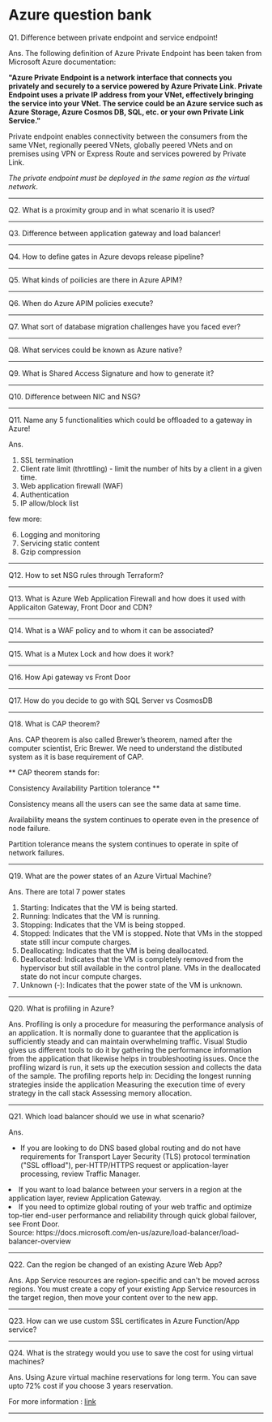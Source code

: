 ﻿# Azure question bank
 
Q1. Difference between private endpoint and service endpoint!

Ans. The following definition of Azure Private Endpoint has been taken from Microsoft Azure documentation:

**"Azure Private Endpoint is a network interface that connects you privately and securely to a service powered by Azure Private Link. Private Endpoint uses a private IP address from your VNet, effectively bringing the service into your VNet. The service could be an Azure service such as Azure Storage, Azure Cosmos DB, SQL, etc. or your own Private Link Service."**

Private endpoint enables connectivity between the consumers from the same VNet, regionally peered VNets, globally peered VNets and on premises using VPN or Express Route and services powered by Private Link.

*The private endpoint must be deployed in the same region as the virtual network*.
<hr/>

Q2. What is a proximity group and in what scenario it is used?

<hr/>

Q3. Difference between application gateway and load balancer!

<hr/>

Q4. How to define gates in Azure devops release pipeline?

<hr/>

Q5. What kinds of poilicies are there in Azure APIM?

<hr/>

Q6. When do Azure APIM policies execute?

<hr/>

Q7. What sort of database migration challenges have you faced ever?

<hr/>

Q8. What services could be known as Azure native?

<hr/>

Q9. What is Shared Access Signature and how to generate it?

<hr/>

Q10. Difference between NIC and NSG?

<hr/>

Q11. Name any 5 functionalities which could be offloaded to a gateway in Azure!

Ans.
1. SSL termination
2. Client rate limit (throttling) - limit the number of hits by a client in a given time.
3. Web application firewall (WAF)
4. Authentication
5. IP allow/block list

few more:

6. Logging and monitoring
7. Servicing static content
8. Gzip compression

<hr/>

Q12. How to set NSG rules through Terraform?

<hr/>

Q13. What is Azure Web Application Firewall and how does it used with Applicaiton Gateway, Front Door and CDN?

<hr/>

Q14. What is a WAF policy and to whom it can be associated?

<hr/>

Q15. What is a Mutex Lock and how does it work?

<hr/>

Q16. How Api gateway vs Front Door

<hr/>

Q17. How do you decide to go with SQL Server vs CosmosDB

<hr/>

Q18. What is CAP theorem?

Ans. CAP theorem is also called Brewer’s theorem, named after the computer scientist, Eric Brewer.
We need to understand the distibuted system as it is base requirement of CAP.

**
CAP theorem stands for:

Consistency
Availability
Partition tolerance
**

Consistency means all the users can see the same data at same time.

Availability means the system continues to operate even in the presence of node failure.

Partition tolerance means the system continues to operate in spite of network failures.

<hr/>

Q19. What are the power states of an Azure Virtual Machine?

Ans. 
There are total 7 power states
1. Starting: Indicates that the VM is being started.
2. Running: Indicates that the VM is running.
3. Stopping: Indicates that the VM is being stopped.
4. Stopped: Indicates that the VM is stopped. Note that VMs in the stopped state still incur compute charges.
5. Deallocating: Indicates that the VM is being deallocated.
6. Deallocated: Indicates that the VM is completely removed from the hypervisor but still available in the control plane. VMs in the deallocated state do not incur compute charges.
7. Unknown (-): Indicates that the power state of the VM is unknown. 
   
<hr/>

Q20. What is profiling in Azure?

Ans. 
Profiling is only a procedure for measuring the performance analysis of an application. It is normally done to guarantee that the application is sufficiently steady and can maintain overwhelming traffic. Visual Studio gives us different tools to do it by gathering the performance information from the application that likewise helps in troubleshooting issues. Once the profiling wizard is run, it sets up the execution session and collects the data of the sample. The profiling reports help in: Deciding the longest running strategies inside the application Measuring the execution time of every strategy in the call stack Assessing memory allocation.

<hr/>

Q21. Which load balancer should we use in what scenario?

Ans.
<ul><li>If you are looking to do DNS based global routing and do not have requirements for Transport Layer Security (TLS) protocol termination ("SSL offload"), per-HTTP/HTTPS request or application-layer processing, review Traffic Manager.</li></ul>
<li>If you want to load balance between your servers in a region at the application layer, review Application Gateway.</li>
<li>If you need to optimize global routing of your web traffic and optimize top-tier end-user performance and reliability through quick global failover, see Front Door.</li>
Source: https://docs.microsoft.com/en-us/azure/load-balancer/load-balancer-overview 

<hr/>

Q22. Can the region be changed of an existing Azure Web App?

Ans.
App Service resources are region-specific and can't be moved across regions. You must create a copy of your existing App Service resources in the target region, then move your content over to the new app. 

<hr/>

Q23. How can we use custom SSL certificates in Azure Function/App service?


<hr/>
Q24. What is the strategy would you use to save the cost for using virtual machines?

Ans.
Using Azure virtual machine reservations for long term. You can save upto 72% cost if you choose 3 years reservation.

For more information : [link](https://docs.microsoft.com/en-in/azure/cost-management-billing/manage/understand-vm-reservation-charges?toc=/azure/cost-management-billing/reservations/toc.json)

<hr/>

